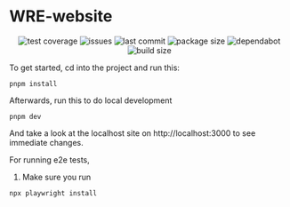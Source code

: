 # WRE-website

<p align="center">
  <img alt="test coverage" src="https://github.com/Williams-RE/WRE-website/actions/workflows/playwright_tests.yml/badge.svg" />
  <img alt="issues" src="https://img.shields.io/github/issues-raw/Williams-RE/WRE-website?color=yellow"/>
  <img alt="last commit" src="https://img.shields.io/github/last-commit/Williams-RE/WRE-website?color=%2357d3af">
  <img alt="package size" src= "https://github.com/Williams-RE/WRE-website/actions/workflows/package_size.yml/badge.svg"/>
  <img alt="dependabot" src="https://github.com/Williams-RE/WRE-website/actions/workflows/dependabot/dependabot-updates/badge.svg">
  <img alt="build size" src="https://github.com/Williams-RE/WRE-website/actions/workflows/build_size.yml/badge.svg">
</p>

To get started, cd into the project and run this:

```
pnpm install
```

Afterwards, run this to do local development

```
pnpm dev
```

And take a look at the localhost site on http://localhost:3000 to see immediate changes.

For running e2e tests,

1. Make sure you run

```
npx playwright install
```
